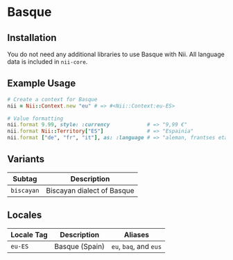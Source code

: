 <!-- This file has been generated. Source: languages/_template.md.erb -->

# Basque

## Installation

You do not need any additional libraries to use Basque with Nii.
All language data is included in `nii-core`.

## Example Usage

``` ruby
# Create a context for Basque
nii = Nii::Context.new "eu" # => #<Nii::Context:eu-ES>

# Value formatting
nii.format 9.99, style: :currency            # => "9,99 €"
nii.format Nii::Territory["ES"]              # => "Espainia"
nii.format ["de", "fr", "it"], as: :language # => "aleman, frantses eta italiera"
```

## Variants

<table>
  <thead>
    <tr>
      <th>Subtag</th>
      <th>Description</th>
    </tr>
  </thead>
  <tbody>
    <tr>
      <td><code>biscayan</code></td>
      <td>Biscayan dialect of Basque</td>
    </tr>
  </tbody>
</table>

## Locales

<table>
  <thead>
    <tr>
      <th>Locale Tag</th>
      <th>Description</th>
      <th>Aliases</th>
    </tr>
  </thead>
  <tbody>
    <tr>
      <td><code>eu-ES</code></td>
      <td>Basque (Spain)</td>
      <td><code>eu</code>, <code>baq</code>, and <code>eus</code></td>
    </tr>
  </tbody>
</table>

